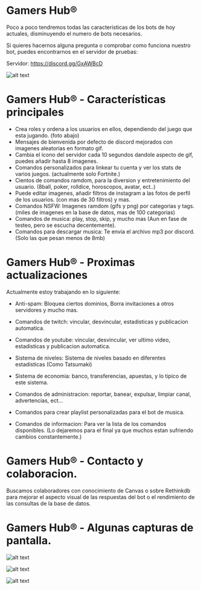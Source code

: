 # Gamers Hub®

Poco a poco tendremos todas las caracteristicas de los bots de hoy actuales, disminuyendo el numero de bots necesarios.

Si quieres hacernos alguna pregunta o comprobar como funciona nuestro bot, puedes encontrarnos en el servidor de pruebas:

Servidor: https://discord.gg/GxAWBcD

![alt text](https://img.shields.io/discord/333226505469689861.svg?style=for-the-badge)

# Gamers Hub® - Características principales

- Crea roles y ordena a los usuarios en ellos, dependiendo del juego que esta jugando. (foto abajo)
- Mensajes de bienvenida por defecto de discord mejorados con imagenes aleatorias en formato gif.
- Cambia el icono del servidor cada 10 segundos dandole aspecto de gif, puedes añadir hasta 8 imagenes.
- Comandos personalizados para linkear tu cuenta y ver los stats de varios juegos. (actualmente solo Fortnite.)
- Cientos de comandos ramdom, para la diversion y entretenimiento del usuario. (8ball, poker, rolldice, horoscopos, avatar, ect..)
- Puede editar imagenes, añadir filtros de instagram a las fotos de perfil de los usuarios. (con mas de 30 filtros) y mas.
- Comandos NSFW: Imagenes ramdom (gifs y png) por categorias y tags. (miles de imagenes en la base de datos, mas de 100 categorias)
- Comandos de musica: play, stop, skip, y mucho mas (Aun en fase de testeo, pero se escucha decentemente).
- Comandos para descargar musica: Te envia el archivo mp3 por discord. (Solo las que pesan menos de 8mb)

# Gamers Hub® - Proximas actualizaciones

Actualmente estoy trabajando en lo siguiente:

- Anti-spam: Bloquea ciertos dominios, Borra invitaciones a otros servidores y mucho mas.
- Comandos de twitch: vincular, desvincular, estadisticas y publicacion automatica.
- Comandos de youtube: vincular, desvincular, ver ultimo video, estadisticas y publicacion automatica.
- Sistema de niveles: Sistema de niveles basado en diferentes estadisticas (Como Tatsumaki)
- Sistema de economia: banco, transferencias, apuestas, y lo tipico de este sistema.
- Comandos de administracion: reportar, banear, expulsar, limpiar canal, advertencias, ect...
- Comandos para crear playlist personalizadas para el bot de musica.

- Comandos de informacion: Para ver la lista de los comandos disponibles. (Lo dejaremos para el final ya que muchos estan sufriendo cambios constantemente.)

# Gamers Hub® - Contacto y colaboracion.

Buscamos colaboradores con conocimiento de Canvas o sobre Rethinkdb para mejorar el aspecto visual de las respuestas del bot o el rendimiento de las consultas de la base de datos.

# Gamers Hub® - Algunas capturas de pantalla.

![alt text](https://admin.computechx.eu/plugins/discord/3120a5771b54e09c1573b363c3c5047c.png)

![alt text](https://admin.computechx.eu/plugins/discord/6a5004a6c89d935b749f2d8a3f3979cf.png)

![alt text](https://admin.computechx.eu/plugins/discord/f2d6317a5d7776367c5d66be0c85d59b.png)
